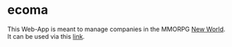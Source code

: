 # ecoma

This Web-App is meant to manage companies in the MMORPG [New World](http://www.newworld.com).
It can be used via this [link]().

